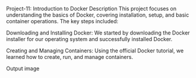 Project-11: Introduction to Docker
Description
This project focuses on understanding the basics of Docker, covering installation, setup, and basic container operations. The key steps included:

Downloading and Installing Docker: We started by downloading the Docker installer for our operating system and successfully installed Docker.

Creating and Managing Containers: Using the official Docker tutorial, we learned how to create, run, and manage containers.

Output
image
